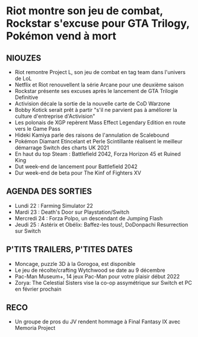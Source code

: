 # Riot montre son jeu de combat, Rockstar s'excuse pour GTA Trilogy, Pokémon vend à mort

## NIOUZES

- Riot remontre Project L, son jeu de combat en tag team dans l'univers de LoL
- Netflix et Riot renouvellent la série Arcane pour une deuxième saison
- Rockstar présente ses excuses après le lancement de GTA Trilogie Definitive
- Activision décale la sortie de la nouvelle carte de CoD Warzone
- Bobby Kotick serait prêt à partir "s'il ne parvient pas à améliorer la culture d'entreprise d'Activision"
- Les polonais de XGP repèrent Mass Effect Legendary Edition en route vers le Game Pass
- Hideki Kamiya parle des raisons de l'annulation de Scalebound
- Pokémon Diamant Etincelant et Perle Scintillante réalisent le meilleur démarrage Switch des charts UK 2021
- En haut du top Steam : Battlefield 2042, Forza Horizon 45 et Ruined King
- Dut week-end de lancement pour Battlefield 2042
- Dur week-end de beta pour The Kinf of Fighters XV

## AGENDA DES SORTIES

- Lundi 22 : Farming Simulator 22
- Mardi 23 : Death's Door sur Playstation/Switch
- Mercredi 24 : Forza Polpo, un descendant de Jumping Flash
- Jeudi 25 : Astérix et Obélix: Baffez-les tous!, DoDonpachi Resurrection sur Switch

## P'TITS TRAILERS, P'TITES DATES

- Moncage, puzzle 3D à la Gorogoa, est disponible
- Le jeu de récolte/crafting Wytchwood se date au 9 décembre
- Pac-Man Museum+, 14 jeux Pac-Man pour votre plaisir début 2022
- Zorya: The Celestial Sisters vise la co-op assymétrique sur Switch et PC en février prochain

## RECO 

- Un groupe de pros du JV rendent hommage à Final Fantasy IX avec Memoria Project

